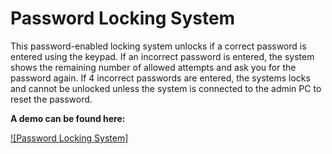 # Password Locking System

This password-enabled locking system unlocks if a correct password is entered using the keypad. If an incorrect password is entered, the system shows the remaining number of allowed attempts and ask you for the password again. If 4 incorrect passwords are entered, the systems locks and cannot be unlocked unless the system is connected to the admin PC to reset the password.

**A demo can be found here:**

[![Password Locking System]](https://youtu.be/YYalMs1uszw)